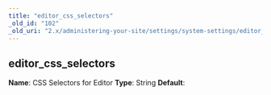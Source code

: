 ```yaml
---
title: "editor_css_selectors"
_old_id: "102"
_old_uri: "2.x/administering-your-site/settings/system-settings/editor_css_selectors"
---
```


## editor\_css\_selectors

**Name**: CSS Selectors for Editor 
**Type**: String 
**Default**: